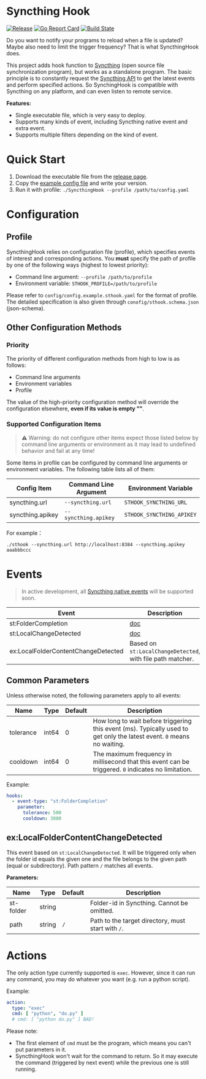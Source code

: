 # Syncthing Hook

[![Release](https://img.shields.io/github/v/release/ichenhe/syncthing-hook?style=flat-square)](https://github.com/ichenhe/syncthing-hook/releases)
[![Go Report Card](https://goreportcard.com/badge/github.com/ichenhe/syncthing-hook?style=flat-square)](https://goreportcard.com/report/github.com/ichenhe/syncthing-hook)
[![Build State](https://img.shields.io/github/actions/workflow/status/ichenhe/syncthing-hook/go_test.yml?style=flat-square)](https://github.com/ichenhe/syncthing-hook/actions)


Do you want to notify your programs to reload when a file is updated? Maybe also need to limit the trigger frequency?
That is what SyncthingHook does.

This project adds hook function to [Syncthing](https://syncthing.net/) (open source file synchronization program), but
works as a standalone program. The basic principle is to constantly request
the [Syncthing API](https://docs.syncthing.net/dev/rest.html) to get the latest events and perform specified actions. So
SynchingHook is compatible with Syncthing on any platform, and can even listen to remote service.

**Features:**

- Single executable file, which is very easy to deploy.
- Supports many kinds of event, including Syncthing native event and extra event.
- Supports multiple filters depending on the kind of event.

# Quick Start

1. Download the executable file from the [release page](https://github.com/ichenhe/syncthing-hook/releases).
2. Copy the [example config file](https://github.com/ichenhe/syncthing-hook/blob/main/config/config.example.sthook.yaml)
   and write your version.
3. Run it with profile: `./SyncthingHook --profile /path/to/config.yaml`

# Configuration

## Profile

SyncthingHook relies on configuration file (profile), which specifies events of interest and corresponding
actions. You **must** specify the path of profile by one of the following ways (highest to lowest priority):

- Command line argument: `--profile /path/to/profile`
- Environment variable: `STHOOK_PROFILE=/path/to/profile`

Please refer to `config/config.example.sthook.yaml` for the format of profile. The detailed specification is also given
through `conofig/sthook.schema.json` (json-schema).

## Other Configuration Methods

### Priority

The priority of different configuration methods from high to low is as follows:

- Command line arguments
- Environment variables
- Profile

The value of the high-priority configuration method will override the configuration elsewhere, **even if its value is
empty ""**.

### Supported Configuration Items

> ⚠️ Warning: do not configure other items expect those listed below by command line arguments or environment as it
> may lead to undefined behavior and fail at any time!

Some items in profile can be configured by command line arguments or environment variables. The following table lists
all of them:

| Config Item      | Command Line Argument | Environment Variable      |
|------------------|-----------------------|---------------------------|
| syncthing.url    | `--syncthing.url`     | `STHOOK_SYNCTHING_URL`    |
| syncthing.apikey | `--syncthing.apikey`  | `STHOOK_SYNCTHING_APIKEY` |

For example：

```shell
./sthook --syncthing.url http://localhost:8384 --syncthing.apikey aaabbbccc
```

# Events

> In active development, all [Syncthing native events](https://docs.syncthing.net/dev/events.html#event-types) will be
> supported soon.

| Event                               | Description                                                       |
|-------------------------------------|-------------------------------------------------------------------|
| st:FolderCompletion                 | [doc](https://docs.syncthing.net/events/foldercompletion.html)    |
| st:LocalChangeDetected              | [doc](https://docs.syncthing.net/events/localchangedetected.html) |
| ex:LocalFolderContentChangeDetected | Based on `st:LocalChangeDetected`, with file path matcher.        |

## Common Parameters

Unless otherwise noted, the following parameters apply to all events:

| Name      | Type  | Default | Description                                                                                                            |
|-----------|-------|---------|------------------------------------------------------------------------------------------------------------------------|
| tolerance | int64 | 0       | How long to wait before triggering this event (ms). Typically used to get only the latest event. `0` means no waiting. |
| cooldown  | int64 | 0       | The maximum frequency in millisecond that this event can be triggered. `0` indicates no limitation.                    |

Example:

```yaml
hooks:
  - event-type: "st:FolderCompletion"
    parameter:
      tolerance: 500
      cooldown: 3000
```

## ex:LocalFolderContentChangeDetected

This event based on `st:LocalChangeDetected`. It will be triggered only when the folder id equals the given one and the
file belongs to the given path (equal or subdirectory). Path pattern `/` matches all events.

**Parameters:**

| Name      | Type   | Default | Description                                        |
|-----------|--------|---------|----------------------------------------------------|
| st-folder | string |         | Folder-id in Syncthing. Cannot be omitted.         |
| path      | string | `/`     | Path to the target directory, must start with `/`. |

# Actions

The only action type currently supported is `exec`. However, since it can run any command, you may do whatever you
want (e.g. run a python script).

Example:

```yaml
action:
  type: "exec"
  cmd: [ "python", "do.py" ]
  # cmd: [ "python do.py" ] BAD!
```

Please note:

- The first element of `cmd` must be the program, which means you can't put parameters in it.
- SyncthingHook won't wait for the command to return. So it may execute the command (triggered by next event) while the
  previous one is still running.
